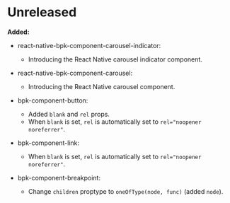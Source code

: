 # Unreleased


**Added:**
- react-native-bpk-component-carousel-indicator:
  - Introducing the React Native carousel indicator component.

- react-native-bpk-component-carousel:
  - Introducing the React Native carousel component.

- bpk-component-button:
  - Added `blank` and `rel` props.
  - When `blank` is set, `rel` is automatically set to `rel="noopener noreferrer"`.

- bpk-component-link:
  - When `blank` is set, `rel` is automatically set to `rel="noopener noreferrer"`.

- bpk-component-breakpoint:
  - Change `children` proptype to `oneOfType(node, func)` (added `node`).
